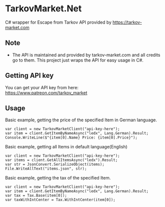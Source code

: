 # TarkovMarket.Net
C# wrapper for Escape from Tarkov API provided by https://tarkov-market.com

## Note
* The API is maintained and provided by tarkov-market.com and all credits go to them. This project just wraps the API for easy usage in C#.

## Getting API key
You can get your API key from here: https://www.patreon.com/tarkov_market

## Usage
Basic example, getting the price of the specified Item in German language.
```
var client = new TarkovMarketClient("api-key-here");
var item = client.GetItemByNameAsync("ledx", Lang.German).Result;
Console.WriteLine($"{item[0].Name} Price: {item[0].Price}");
```

Basic example, getting all Items in default language(English)
```
var client = new TarkovMarketClient("api-key-here");
var items = client.GetAllItemsAsync("ledx").Result;
var str = JsonConvert.SerializeObject(items);
File.WriteAllText("items.json", str);
```

Basic example, getting the tax of the specified Item.
```
var client = new TarkovMarketClient("api-key-here");
var item = client.GetItemByNameAsync("ledx", Lang.German).Result;
var tax = Tax.Base(item[0]);
var taxWithIntCenter = Tax.WithIntCenter(item[0]);
```